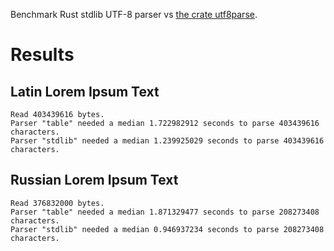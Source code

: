Benchmark Rust stdlib UTF-8 parser vs [the crate utf8parse](https://crates.io/crates/utf8parse).

# Results

## Latin Lorem Ipsum Text

    Read 403439616 bytes.
    Parser "table" needed a median 1.722982912 seconds to parse 403439616 characters.
    Parser "stdlib" needed a median 1.239925029 seconds to parse 403439616 characters.

## Russian Lorem Ipsum Text

    Read 376832000 bytes.
    Parser "table" needed a median 1.871329477 seconds to parse 208273408 characters.
    Parser "stdlib" needed a median 0.946937234 seconds to parse 208273408 characters.
